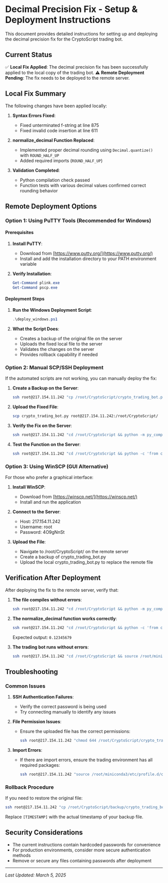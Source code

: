 # Decimal Precision Fix - Setup & Deployment Instructions

This document provides detailed instructions for setting up and deploying the decimal precision fix for the CryptoScript trading bot.

## Current Status

✅ **Local Fix Applied**: The decimal precision fix has been successfully applied to the local copy of the trading bot.
⚠️ **Remote Deployment Pending**: The fix needs to be deployed to the remote server.

## Local Fix Summary

The following changes have been applied locally:

1. **Syntax Errors Fixed**:
   - Fixed unterminated f-string at line 875
   - Fixed invalid code insertion at line 611

2. **normalize_decimal Function Replaced**:
   - Implemented proper decimal rounding using `Decimal.quantize()` with `ROUND_HALF_UP`
   - Added required imports (`ROUND_HALF_UP`)

3. **Validation Completed**:
   - Python compilation check passed
   - Function tests with various decimal values confirmed correct rounding behavior

## Remote Deployment Options

### Option 1: Using PuTTY Tools (Recommended for Windows)

#### Prerequisites

1. **Install PuTTY**:
   - Download from [https://www.putty.org/](https://www.putty.org/)
   - Install and add the installation directory to your PATH environment variable

2. **Verify Installation**:
   ```powershell
   Get-Command plink.exe
   Get-Command pscp.exe
   ```

#### Deployment Steps

1. **Run the Windows Deployment Script**:
   ```powershell
   .\deploy_windows.ps1
   ```

2. **What the Script Does**:
   - Creates a backup of the original file on the server
   - Uploads the fixed local file to the server
   - Validates the changes on the server
   - Provides rollback capability if needed

### Option 2: Manual SCP/SSH Deployment

If the automated scripts are not working, you can manually deploy the fix:

1. **Create a Backup on the Server**:
   ```bash
   ssh root@217.154.11.242 "cp /root/CryptoScript/crypto_trading_bot.py /root/CryptoScript/backup/crypto_trading_bot.$(date +%Y%m%d_%H%M%S).bak"
   ```

2. **Upload the Fixed File**:
   ```bash
   scp crypto_trading_bot.py root@217.154.11.242:/root/CryptoScript/
   ```

3. **Verify the Fix on the Server**:
   ```bash
   ssh root@217.154.11.242 "cd /root/CryptoScript && python -m py_compile crypto_trading_bot.py"
   ```

4. **Test the Function on the Server**:
   ```bash
   ssh root@217.154.11.242 "cd /root/CryptoScript && python -c 'from crypto_trading_bot import normalize_decimal; print(normalize_decimal(\"0.123456785\"))'"
   ```

### Option 3: Using WinSCP (GUI Alternative)

For those who prefer a graphical interface:

1. **Install WinSCP**:
   - Download from [https://winscp.net/](https://winscp.net/)
   - Install and run the application

2. **Connect to the Server**:
   - Host: 217.154.11.242
   - Username: root
   - Password: 4O9gNnSt

3. **Upload the File**:
   - Navigate to /root/CryptoScript/ on the remote server
   - Create a backup of crypto_trading_bot.py
   - Upload the local crypto_trading_bot.py to replace the remote file

## Verification After Deployment

After deploying the fix to the remote server, verify that:

1. **The file compiles without errors**:
   ```bash
   ssh root@217.154.11.242 "cd /root/CryptoScript && python -m py_compile crypto_trading_bot.py"
   ```

2. **The normalize_decimal function works correctly**:
   ```bash
   ssh root@217.154.11.242 "cd /root/CryptoScript && python -c 'from crypto_trading_bot import normalize_decimal; print(normalize_decimal(\"0.123456785\"))'"
   ```
   Expected output: `0.12345679`

3. **The trading bot runs without errors**:
   ```bash
   ssh root@217.154.11.242 "cd /root/CryptoScript && source /root/miniconda3/etc/profile.d/conda.sh && conda activate trading && python crypto_trading_bot.py --test"
   ```

## Troubleshooting

### Common Issues

1. **SSH Authentication Failures**:
   - Verify the correct password is being used
   - Try connecting manually to identify any issues

2. **File Permission Issues**:
   - Ensure the uploaded file has the correct permissions:
     ```bash
     ssh root@217.154.11.242 "chmod 644 /root/CryptoScript/crypto_trading_bot.py"
     ```

3. **Import Errors**:
   - If there are import errors, ensure the trading environment has all required packages:
     ```bash
     ssh root@217.154.11.242 "source /root/miniconda3/etc/profile.d/conda.sh && conda activate trading && pip install -r /root/CryptoScript/requirements.txt"
     ```

### Rollback Procedure

If you need to restore the original file:

```bash
ssh root@217.154.11.242 "cp /root/CryptoScript/backup/crypto_trading_bot.[TIMESTAMP].bak /root/CryptoScript/crypto_trading_bot.py"
```

Replace `[TIMESTAMP]` with the actual timestamp of your backup file.

## Security Considerations

- The current instructions contain hardcoded passwords for convenience
- For production environments, consider more secure authentication methods
- Remove or secure any files containing passwords after deployment

---

*Last Updated: March 5, 2025* 